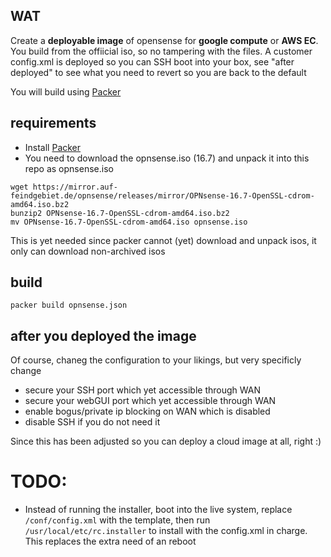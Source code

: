 ## WAT

Create a **deployable image** of opensense for **google compute** or **AWS EC**.
You build from the offiicial iso, so no tampering with the files. A customer config.xml is deployed so you can SSH
boot into your box, see "after deployed" to see what you need to revert so you are back to the default

You will build using [Packer](https://www.packer.io/docs/installation.html)

## requirements
 - Install [Packer](https://www.packer.io/docs/installation.html)
 - You need to download the opnsense.iso (16.7) and unpack it into this repo as opnsense.iso
 
```
wget https://mirror.auf-feindgebiet.de/opnsense/releases/mirror/OPNsense-16.7-OpenSSL-cdrom-amd64.iso.bz2
bunzip2 OPNsense-16.7-OpenSSL-cdrom-amd64.iso.bz2
mv OPNsense-16.7-OpenSSL-cdrom-amd64.iso opnsense.iso
```

This is yet needed since packer cannot (yet) download and unpack isos, it only can download non-archived isos

## build

    packer build opnsense.json
    
    
## after you deployed the image

Of course, chaneg the configuration to your likings, but very specificly change

 - secure your SSH port which yet accessible through WAN
 - secure your webGUI port which yet accessible through WAN
 - enable bogus/private ip blocking on WAN which is disabled
 - disable SSH if you do not need it

Since this has been adjusted so you can deploy a cloud image at all, right :)

# TODO:

 - Instead of running the installer, boot into the live system, replace `/conf/config.xml` with the template, then run `/usr/local/etc/rc.installer` to install with the config.xml in charge. This replaces the extra need of an reboot